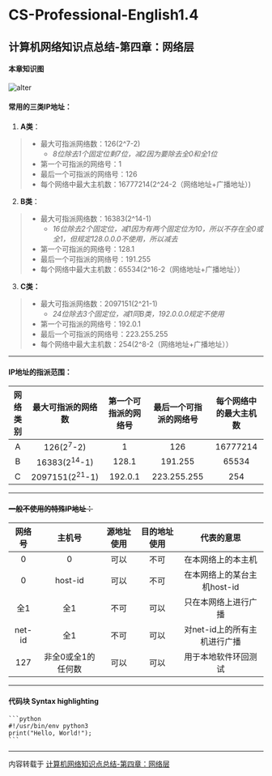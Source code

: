 # CS-Professional-English1.4
## 计算机网络知识点总结-第四章：网络层
#### 本章知识图
![alter ](https://img-blog.csdnimg.cn/20191128164642294.JPG?x-oss-process=image/watermark,type_ZmFuZ3poZW5naGVpdGk,shadow_10,text_aHR0cHM6Ly9ibG9nLmNzZG4ubmV0L3dlaXhpbl80MzA5MzQ4MQ==,size_16,color_FFFFFF,t_70)


#### 常用的三类IP地址：
1. **A类**：
>  + 最大可指派网络数：126(2^7-2)
>       - *8位除去1个固定位剩7位，减2因为要除去全0和全1位*
>  +  第一个可指派的网络号：1
>  + 最后一个可指派的网络号：126
>  + 每个网络中最大主机数：16777214(2^24-2（网络地址+广播地址）)
2. **B类**：
>  + 最大可指派网络数：16383(2^14-1) 
>       - *16位除去2个固定位，减1因为有两个固定位为10，所以不存在全0或全1，但规定128.0.0.0不使用，所以减去*
>  + 第一个可指派的网络号：128.1
>  + 最后一个可指派的网络号：191.255
>  + 每个网络中最大主机数：65534(2^16-2（网络地址+广播地址））
3. **C类：**
>  + 最大可指派网络数：2097151(2^21-1) 
>       - *24位除去3个固定位，减1同B类，192.0.0.0规定不使用*
>  + 第一个可指派的网络号：192.0.1
>  + 最后一个可指派的网络号：223.255.255
>  + 每个网络中最大主机数：254(2^8-2（网络地址+广播地址））
***
 
#### IP地址的指派范围：
| 网络类别 | 最大可指派的网络数 | 第一个可指派的网络号 | 最后一个可指派的网络号 | 每个网络中的最大主机数 |
| :----: | :----: | :----: | :----: | :----: |
| A | 126(2<sup>7</sup>-2) | 1 | 126 | 16777214 |
| B | 16383(2<sup>14</sup>-1) | 128.1 | 191.255 | 65534 |
| C | 2097151(2<sup>21</sup>-1) | 192.0.1 | 223.255.255 | 254 |

***
#### ~~一般不使用的特殊IP地址：~~
| 网络号 | 主机号 | 源地址使用 | 目的地址使用 | 代表的意思 |
| :----: | :----: | :----: | :----: | :----: |
| 0 | 0 | 可以 | 不可 | 在本网络上的本主机 |
| 0 | host-id | 可以 | 不可 | 在本网络上的某台主机host-id |
| 全1 | 全1 | 不可 | 可以 | 只在本网络上进行广播 |
| net-id | 全1 | 不可 | 可以 | 对net-id上的所有主机进行广播 |
| 127 | 非全0或全1的任何数 | 可以 | 可以 | 用于本地软件环回测试 |

***
#### 代码块 Syntax highlighting

    ```python
    #!/usr/bin/env python3
    print("Hello, World!");
    ```
	
***
内容转载于 [计算机网络知识点总结-第四章：网络层](https://blog.csdn.net/weixin_43093481/article/details/86684040)
